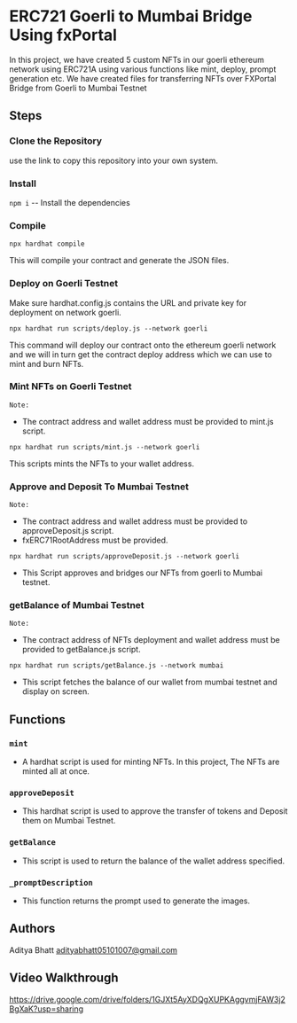 # ERC721 Goerli to Mumbai Bridge Using fxPortal
In this project, we have created 5 custom NFTs in our goerli ethereum network using ERC721A using various functions like mint, deploy, prompt generation etc. We have created files for transferring NFTs over FXPortal Bridge from Goerli to Mumbai Testnet

## Steps

### Clone the Repository
use the link to copy this repository into your own system.

### Install
`npm i` -- Install the dependencies

### Compile
`npx hardhat compile` 

This will compile your contract and generate the JSON files.

### Deploy on Goerli Testnet

Make sure hardhat.config.js contains the URL and private key for deployment on network goerli.

`npx hardhat run scripts/deploy.js --network goerli`

This command will deploy our contract onto the ethereum goerli network and we will in turn get the contract deploy address which we can use to mint and burn NFTs.


### Mint NFTs on Goerli Testnet
`Note: `

- The contract address and wallet address must be provided to mint.js script.
 
`npx hardhat run scripts/mint.js --network goerli`

This scripts mints the NFTs to your wallet address.

### Approve and Deposit To Mumbai Testnet

`Note:`

- The contract address and wallet address must be provided to approveDeposit.js script.
- fxERC71RootAddress must be provided.
  
`npx hardhat run scripts/approveDeposit.js --network goerli`

- This Script approves and bridges our NFTs from goerli to Mumbai testnet.

### getBalance of Mumbai Testnet

`Note:`

- The contract address of NFTs deployment and wallet address must be provided to getBalance.js script.

`npx hardhat run scripts/getBalance.js --network mumbai`

- This script fetches the balance of our wallet from mumbai testnet and display on screen.

## Functions
### `mint`
- A hardhat script is used for minting NFTs. In this project, The NFTs are minted all at once.

### `approveDeposit`
- This hardhat script is used to approve the transfer of tokens and Deposit them on Mumbai Testnet.

### `getBalance`
- This script is used to return the balance of the wallet address specified.

### `_promptDescription`
- This function returns the prompt used to generate the images.


## Authors
Aditya Bhatt
adityabhatt05101007@gmail.com


## Video Walkthrough
https://drive.google.com/drive/folders/1GJXt5AyXDQgXUPKAggvmjFAW3j2BgXaK?usp=sharing
